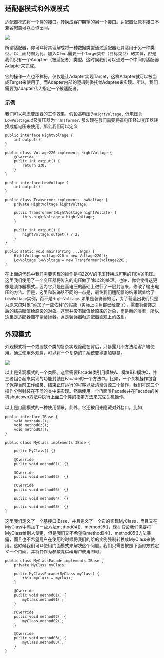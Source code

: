 ## 适配器模式和外观模式

适配器模式将一个类的接口。转换成客户期望的另一个接口。适配器让原本接口不兼容的类可以合作无间。

![](https://timgsa.baidu.com/timg?image&quality=80&size=b9999_10000&sec=1506002854655&di=236218cf0ec6dfca3c402d46885801b9&imgtype=0&src=http%3A%2F%2Fimages.cnitblog.com%2Fblog2015%2F674607%2F201504%2F101906587743735.png)

所谓适配器，你可以将其理解成将一种数据类型通过适配器让其适用于另一种类型。以上面的图为例。加入Client需要一个Targe类型（目标类型）的实体，但是我们只有一个Adaptee（被适配者）类型。这时候我们可以通过一个中间的适配器Adapter来完成。

它的操作一点也不神秘，仅仅是让Adapter实现Target，这样Adapter就可以被当成Target来使用了。而Adapter内部的逻辑则委托给Adaptee来实现。所以，我们需要为Adapter传入指定一个被适配者。

### 示例

我们可以考虑变压器的工作效果，假设高电压为`HightVoltage`、低电压为`LowVoletage`以及变压器为`Transformer`. 那么现在我们需要将高电压经过变压器转换成低电压来使用。那么我们可以定义

    public interface HightVoltage {
        int output();
    }

    public class Voltage220 implements HightVoltage {
        @Override
        public int output() { 
            return 220; 
        }
    }

    public interface LowVoltage {
        int output();
    }

    public class Transormer implements LowVoltage {
        private HightVoltage hightVoltage;

        public Transformer(HightVoltage hightVoltate) {
            this.hightVoltage = hightVoltage;
        }

        public int output() {
            hightVoltage.output() / 2;
        }
    }

    public static void main(String ...args) {
        HightVoltage voltage220 = new Voltage220();
        LowVoltage lowVoltage = new Transformer(voltage220);
    }

在上面的代码中我们需要实现的操作是将220V的电压转换成可用的110V的电压。这里我们使用了一个变压器将传入的电压做了除以2的处理。也许，你会觉得这更像是装饰器模式。因为它只是在高电压的基础上进行了一层封装来，修改了输出电压的方法。但是，这里和装饰器不同的一点是，最终我们适配器的结果赋值给了`LowVoltage`实例，而不是`HightVoltage`. 如果是装饰器的话，为了营造出我们只是为原来的对象“添加了一些佐料”的假象（实际上引用都已经变了），需要将装饰之后的结果赋值给原来的对象。这里并没有赋值给原来的对象，而是新的类型，所以这里是适配器而不是装饰器。这是装饰器和适配器直观上的区别。

## 外观模式

外观模式将一个或者数个类的复杂实现隐藏在背后，只暴露几个方法给客户端使用。通过使用外观类，可以将一个复杂的子系统变得更加容易。

![](http://images2015.cnblogs.com/blog/1016421/201609/1016421-20160910215031051-160598096.png)

以上是外观模式的一个类图。这里需要Facade类引用模块A、模块B和模块C，并三者组合起来实现的功能封装在Facade的一个方法中。比如，一个关机操作包含了保存当前工作结果、结束正在运行的程序以及清理资源三个操作，我们将这三个操作分别封装在不同的类中来实现。然后使用一个门面类Facade并在Facade的关机shutdown方法中执行上面三个类的指定方法来完成关机操作。

以上是门面模式的一种使用情景。此外，它还被用来隐藏对外接口。比如，

    public interface IBase {
        void method01();
        void method02();
        void method03();
    }

    public class MyClass implements IBase {

        public MyClass() {}

        @Override
        public void method01() {}

        @Override
        public void method02() {}

        @Override
        public void method03() {}

        public void method04() {}

        public void method05() {}
    }

这里我们定义了一个基接口IBase，并且定义了一个它的实现MyClass，而且又在MyClass中添加了一些方法method04()、method05()，现在假设我们需要将MyClass给别人使用，但是我们又不希望将method04()、method05()方法暴露，而且也不希望用户在使用的时候将我们的给的实例强制转换成MyClass来使用。这时候我们可以使用门面模式来解决这个问题。我们只需要按照下面的方式定义一个门面，并将其作为参数提供给用户使用即可。

    public class MyClassFacade implements IBase {
        private MyClass myClass;

        public MyClassFacade(MyClass myClass) {
            this.myClass = myClass;
        }

        @Override
        public void method01() {
            myClass.method01();
        }

        @Override
        public void method02() {
            myClass.method02();
        }

        @Override
        public void method03() {
            myClass.method03();
        }
    }
